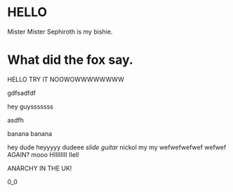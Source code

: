 # HELLO

Mister Mister
Sephiroth is my bishie.

# What did the fox say.

HELLO
TRY IT NOOWOWWWWWWWW


gdfsadfdf

hey guysssssss

asdfh

banana
banana

hey dude
heyyyyy dudeee *slide guitar* nickol
my my
wefwefwefwef
wefwef
AGAIN?
  mooo
HIIIIIIII
IIeIl

ANARCHY IN THE UK!

0_0